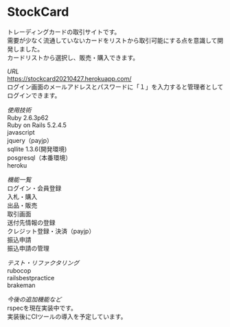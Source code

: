 # StockCard
トレーディングカードの取引サイトです。  
需要が少なく流通していないカードをリストから取引可能にする点を意識して開発しました。  
カードリストから選択し、販売・購入できます。  

*URL*  
https://stockcard20210427.herokuapp.com/  
ログイン画面のメールアドレスとパスワードに「１」を入力すると管理者としてログインできます。  

*使用技術*  
Ruby 2.6.3p62  
Ruby on Rails 5.2.4.5  
javascript  
jquery（payjp）  
sqllite 1.3.6(開発環境)  
posgresql（本番環境）  
heroku  

*機能一覧*  
ログイン・会員登録  
入札・購入  
出品・販売  
取引画面  
送付先情報の登録  
クレジット登録・決済（payjp）  
振込申請  
振込申請の管理  

*テスト・リファクタリング*  
rubocop  
railsbestpractice  
brakeman

*今後の追加機能など*  
rspecを現在実装中です。  
実装後にCIツールの導入を予定しています。